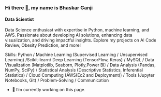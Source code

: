 ### Hi there 👋, my name is Bhaskar Ganji
#### Data Scientist
Data Science enthusiast with expertise in Python, machine learning, and AWS. Passionate about developing AI solutions, enhancing data visualization, and driving impactful insights. Explore my projects on AI Code Review, Obesity Prediction, and more!

Skills: Python /  Machine Learning (Supervised Learning / Unsupervised Learning) /Scikit-learn/ Deep Learning (TensorFlow, Keras) /  MySQL / Data Visualization (Matplotlib, Seaborn, Plotly,Power BI) / Data Analysis (Pandas, NumPy, SciPy) / Statistical Analysis (Descriptive Statistics, Inferential Statistics)  / Cloud Computing (AWS(Ec2 and Deployment)) / Tools (Jupyter Notebooks, Git) / Problem-Solving / Communication

- 🔭 I’m currently working on this page. 




